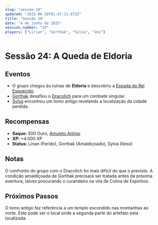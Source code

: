 ```yaml
---
slug: "sessao-24"
updated: "2025-06-20T01:47:11.873Z"
title: "Sessão 24"
date: "4 de junho de 2025"
session_number: "24"
players: ["Lirian", "Gorthak", "Sylva", "Vex"]
---
```


# Sessão 24: A Queda de Eldoria

## Eventos

- O grupo chegou às ruínas de **Eldoria** e descobriu a [Espada do Rei Esquecido](/items/sword-of-the-forgotten-king).
- [Gorthak](/characters/npcs/gorthak) desafiou o [Dracolich](/characters/monsters/dracolich) para um combate singular.
- [Sylva](/characters/npcs/sylva) encontrou um tomo antigo revelando a localização da cidade perdida.

## Recompensas

- **Saque:** 500 Ouro, [Amuleto Antigo](/items/ancient-amulet)
- **XP:** +4.000 XP
- **Status:** Lirian (Ferido), Gorthak (Amaldiçoado), Sylva (Ileso)

## Notas

O confronto do grupo com o Dracolich foi mais difícil do que o previsto. A condição amaldiçoada de Gorthak precisará ser tratada antes da próxima aventura, talvez procurando o curandeiro na vila de Colina de Espinhos.

## Próximos Passos

O tomo antigo faz referência a um templo escondido nas montanhas ao norte. Este pode ser o local onde a segunda parte do artefato está localizada.

